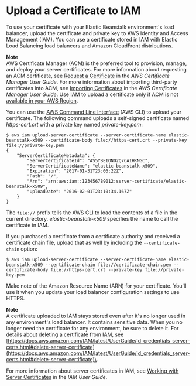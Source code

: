 # Upload a Certificate to IAM<a name="configuring-https-ssl-upload"></a>

To use your certificate with your Elastic Beanstalk environment's load balancer, upload the certificate and private key to AWS Identity and Access Management \(IAM\)\. You can use a certificate stored in IAM with Elastic Load Balancing load balancers and Amazon CloudFront distributions\.

**Note**  
AWS Certificate Manager \(ACM\) is the preferred tool to provision, manage, and deploy your server certificates\. For more information about requesting an ACM certificate, see [Request a Certificate](https://docs.aws.amazon.com/acm/latest/userguide/gs-acm-request.html) in the *AWS Certificate Manager User Guide*\. For more information about importing third\-party certificates into ACM, see [Importing Certificates](https://docs.aws.amazon.com/acm/latest/userguide/import-certificate.html) in the *AWS Certificate Manager User Guide*\. Use IAM to upload a certificate only if ACM is not [available in your AWS Region](https://docs.aws.amazon.com/general/latest/gr/acm.html)\.

You can use the [AWS Command Line Interface](chapter-devenv.md#devenv-awscli) \(AWS CLI\) to upload your certificate\. The following command uploads a self\-signed certificate named *https\-cert\.crt* with a private key named *private\-key\.pem*:

```
$ aws iam upload-server-certificate --server-certificate-name elastic-beanstalk-x509 --certificate-body file://https-cert.crt --private-key file://private-key.pem
{
    "ServerCertificateMetadata": {
        "ServerCertificateId": "AS5YBEIONO2Q7CAIHKNGC",
        "ServerCertificateName": "elastic-beanstalk-x509",
        "Expiration": "2017-01-31T23:06:22Z",
        "Path": "/",
        "Arn": "arn:aws:iam::123456789012:server-certificate/elastic-beanstalk-x509",
        "UploadDate": "2016-02-01T23:10:34.167Z"
    }
}
```

The `file://` prefix tells the AWS CLI to load the contents of a file in the current directory\. *elastic\-beanstalk\-x509* specifies the name to call the certificate in IAM\.

If you purchased a certificate from a certificate authority and received a certificate chain file, upload that as well by including the `--certificate-chain` option:

```
$ aws iam upload-server-certificate --server-certificate-name elastic-beanstalk-x509 --certificate-chain file://certificate-chain.pem --certificate-body file://https-cert.crt --private-key file://private-key.pem
```

Make note of the Amazon Resource Name \(ARN\) for your certificate\. You'll use it when you update your load balancer configuration settings to use HTTPS\.

**Note**  
A certificate uploaded to IAM stays stored even after it's no longer used in any environment's load balancer\. It contains sensitive data\. When you no longer need the certificate for any environment, be sure to delete it\. For details about deleting a certificate from IAM, see [https://docs.aws.amazon.com/IAM/latest/UserGuide/id_credentials_server-certs.html#delete-server-certificate](https://docs.aws.amazon.com/IAM/latest/UserGuide/id_credentials_server-certs.html#delete-server-certificate)\.

For more information about server certificates in IAM, see [Working with Server Certificates](https://docs.aws.amazon.com/IAM/latest/UserGuide/id_credentials_server-certs.html) in the *IAM User Guide*\.